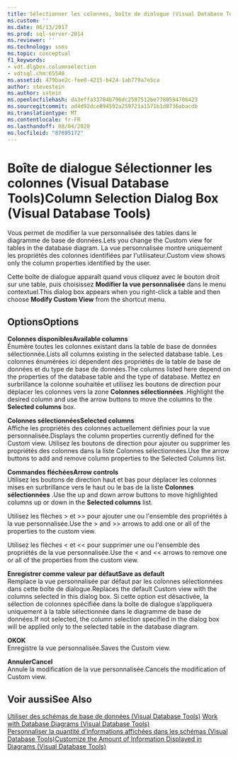 ```yaml
---
title: Sélectionner les colonnes, boîte de dialogue (Visual Database Tools) | Microsoft Docs
ms.custom: ''
ms.date: 06/13/2017
ms.prod: sql-server-2014
ms.reviewer: ''
ms.technology: ssms
ms.topic: conceptual
f1_keywords:
- vdt.dlgbox.columnselection
- vdtsql.chm:65548
ms.assetid: 479bae2c-fee0-4215-b424-1ab779a7e5ca
author: stevestein
ms.author: sstein
ms.openlocfilehash: da3effa33704b796dc2597512be7780594706423
ms.sourcegitcommit: ad4d92dce894592a259721a1571b1d8736abacdb
ms.translationtype: MT
ms.contentlocale: fr-FR
ms.lasthandoff: 08/04/2020
ms.locfileid: "87695172"
---
```

# <a name="column-selection-dialog-box-visual-database-tools"></a><span data-ttu-id="50011-102">Boîte de dialogue Sélectionner les colonnes (Visual Database Tools)</span><span class="sxs-lookup"><span data-stu-id="50011-102">Column Selection Dialog Box (Visual Database Tools)</span></span>
  <span data-ttu-id="50011-103">Vous permet de modifier la vue personnalisée des tables dans le diagramme de base de données.</span><span class="sxs-lookup"><span data-stu-id="50011-103">Lets you change the Custom view for tables in the database diagram.</span></span> <span data-ttu-id="50011-104">La vue personnalisée montre uniquement les propriétés des colonnes identifiées par l'utilisateur.</span><span class="sxs-lookup"><span data-stu-id="50011-104">Custom view shows only the column properties identified by the user.</span></span>  
  
 <span data-ttu-id="50011-105">Cette boîte de dialogue apparaît quand vous cliquez avec le bouton droit sur une table, puis choisissez **Modifier la vue personnalisée** dans le menu contextuel.</span><span class="sxs-lookup"><span data-stu-id="50011-105">This dialog box appears when you right-click a table and then choose **Modify Custom View** from the shortcut menu.</span></span>  
  
## <a name="options"></a><span data-ttu-id="50011-106">Options</span><span class="sxs-lookup"><span data-stu-id="50011-106">Options</span></span>  
 <span data-ttu-id="50011-107">**Colonnes disponibles**</span><span class="sxs-lookup"><span data-stu-id="50011-107">**Available columns**</span></span>  
 <span data-ttu-id="50011-108">Énumère toutes les colonnes existant dans la table de base de données sélectionnée.</span><span class="sxs-lookup"><span data-stu-id="50011-108">Lists all columns existing in the selected database table.</span></span> <span data-ttu-id="50011-109">Les colonnes énumérées ici dépendent des propriétés de la table de base de données et du type de base de données.</span><span class="sxs-lookup"><span data-stu-id="50011-109">The columns listed here depend on the properties of the database table and the type of database.</span></span> <span data-ttu-id="50011-110">Mettez en surbrillance la colonne souhaitée et utilisez les boutons de direction pour déplacer les colonnes vers la zone **Colonnes sélectionnées** .</span><span class="sxs-lookup"><span data-stu-id="50011-110">Highlight the desired column and use the arrow buttons to move the columns to the **Selected columns** box.</span></span>  
  
 <span data-ttu-id="50011-111">**Colonnes sélectionnées**</span><span class="sxs-lookup"><span data-stu-id="50011-111">**Selected columns**</span></span>  
 <span data-ttu-id="50011-112">Affiche les propriétés des colonnes actuellement définies pour la vue personnalisée.</span><span class="sxs-lookup"><span data-stu-id="50011-112">Displays the column properties currently defined for the Custom view.</span></span> <span data-ttu-id="50011-113">Utilisez les boutons de direction pour ajouter ou supprimer les propriétés des colonnes dans la liste Colonnes sélectionnées.</span><span class="sxs-lookup"><span data-stu-id="50011-113">Use the arrow buttons to add and remove column properties to the Selected Columns list.</span></span>  
  
 <span data-ttu-id="50011-114">**Commandes fléchées**</span><span class="sxs-lookup"><span data-stu-id="50011-114">**Arrow controls**</span></span>  
 <span data-ttu-id="50011-115">Utilisez les boutons de direction haut et bas pour déplacer les colonnes mises en surbrillance vers le haut ou le bas de la liste **Colonnes sélectionnées** .</span><span class="sxs-lookup"><span data-stu-id="50011-115">Use the up and down arrow buttons to move highlighted columns up or down in the **Selected columns** list.</span></span>  
  
 <span data-ttu-id="50011-116">Utilisez les flèches > et >> pour ajouter une ou l'ensemble des propriétés à la vue personnalisée.</span><span class="sxs-lookup"><span data-stu-id="50011-116">Use the > and >> arrows to add one or all of the properties to the custom view.</span></span>  
  
 <span data-ttu-id="50011-117">Utilisez les flèches < et << pour supprimer une ou l'ensemble des propriétés de la vue personnalisée.</span><span class="sxs-lookup"><span data-stu-id="50011-117">Use the < and << arrows to remove one or all of the properties from the custom view.</span></span>  
  
 <span data-ttu-id="50011-118">**Enregistrer comme valeur par défaut**</span><span class="sxs-lookup"><span data-stu-id="50011-118">**Save as default**</span></span>  
 <span data-ttu-id="50011-119">Remplace la vue personnalisée par défaut par les colonnes sélectionnées dans cette boîte de dialogue.</span><span class="sxs-lookup"><span data-stu-id="50011-119">Replaces the default Custom view with the columns selected in this dialog box.</span></span> <span data-ttu-id="50011-120">Si cette option est désactivée, la sélection de colonnes spécifiée dans la boîte de dialogue s’appliquera uniquement à la table sélectionnée dans le diagramme de base de données.</span><span class="sxs-lookup"><span data-stu-id="50011-120">If not selected, the column selection specified in the dialog box will be applied only to the selected table in the database diagram.</span></span>  
  
 <span data-ttu-id="50011-121">**OK**</span><span class="sxs-lookup"><span data-stu-id="50011-121">**OK**</span></span>  
 <span data-ttu-id="50011-122">Enregistre la vue personnalisée.</span><span class="sxs-lookup"><span data-stu-id="50011-122">Saves the Custom view.</span></span>  
  
 <span data-ttu-id="50011-123">**Annuler**</span><span class="sxs-lookup"><span data-stu-id="50011-123">**Cancel**</span></span>  
 <span data-ttu-id="50011-124">Annule la modification de la vue personnalisée.</span><span class="sxs-lookup"><span data-stu-id="50011-124">Cancels the modification of Custom view.</span></span>  
  
## <a name="see-also"></a><span data-ttu-id="50011-125">Voir aussi</span><span class="sxs-lookup"><span data-stu-id="50011-125">See Also</span></span>  
 <span data-ttu-id="50011-126">[Utiliser des schémas de base de données &#40;Visual Database Tools&#41;](visual-database-tools.md) </span><span class="sxs-lookup"><span data-stu-id="50011-126">[Work with Database Diagrams &#40;Visual Database Tools&#41;](visual-database-tools.md) </span></span>  
 [<span data-ttu-id="50011-127">Personnaliser la quantité d’informations affichées dans les schémas &#40;Visual Database Tools&#41;</span><span class="sxs-lookup"><span data-stu-id="50011-127">Customize the Amount of Information Displayed in Diagrams &#40;Visual Database Tools&#41;</span></span>](customize-the-amount-of-information-displayed-in-diagrams-visual-database-tools.md)  
  
  
